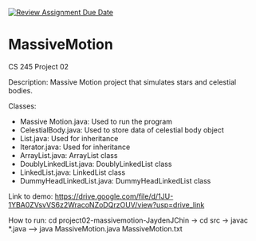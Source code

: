 [![Review Assignment Due Date](https://classroom.github.com/assets/deadline-readme-button-22041afd0340ce965d47ae6ef1cefeee28c7c493a6346c4f15d667ab976d596c.svg)](https://classroom.github.com/a/J_c8sizy)
# MassiveMotion
CS 245 Project 02



Description: Massive Motion project that simulates stars and celestial bodies.

Classes: 
 - Massive Motion.java: Used to run the program
 - CelestialBody.java: Used to store data of celestial body object
 - List.java: Used for inheritance
 - Iterator.java: Used for inheritance
 - ArrayList.java: ArrayList class
 - DoublyLinkedList.java: DoublyLinkedList class
 - LinkedList.java: LinkedList class
 - DummyHeadLinkedList.java: DummyHeadLinkedList class

Link to demo: https://drive.google.com/file/d/1JU-1YBA0ZVsvVS6z2WracoNZoDQrzOUV/view?usp=drive_link

How to run: cd project02-massivemotion-JaydenJChin -> cd src -> javac *.java --> java MassiveMotion.java MassiveMotion.txt